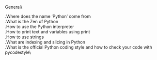 General\

.Where does the name ‘Python’ come from\
.What is the Zen of Python\
.How to use the Python interpreter\
.How to print text and variables using print\
.How to use strings\
.What are indexing and slicing in Python\
.What is the official Python coding style and how to check your code with pycodestyle\
